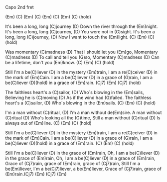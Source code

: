 Capo 2nd fret

(Em) (C) (Em) (C) (Em) (C) (Em) (C) (hold)

It's been a long, long (C)journey (D)
Down the river through the (Em)night.
It's been a long, long (C)journey, (D)
You were not in (G)sight.
It's been a long, long (C)journey, (D)
Now I want to touch the (Em)light.
(C) (Em) (C) (hold)

Was momentary (C)madness (D)
That I should let you (Em)go,
Momentary (C)madness (D)
To call and tell you (G)so,
Momentary (C)madness (D)
Can be a lifetime, don't you (Em)know.
(C) (Em) (C) (hold)

Still I'm a be(C)liever (D) in the mystery (Em)train,
I am a re(C)ceiver (D) in the mark of (Em)Cain.
I am a be(C)liever (D) in a grace of (G)rain,
I am a be(C)liever (D)(hold) in a grace of (Em)rain.
(Cj7) (Em) (Cj7) (hold)

The faithless heart's a (C)sailor, (D)
Who´s blowing in the (Em)sails,
Believing he is (C)moving (D)
As if the wind had (G)failed.
The faithless heart's a (C)sailor, (D)
Who´s blowing in the (Em)sails.
(C) (Em) (C) (hold)

I'm a man without (C)ritual, (D)
I'm a man without de(Em)sire.
A man without (C)ritual (D)
Who's looking all the (G)time,
Still a man without (C)ritual (D)
Is always out of (Em)line.
(C) (Em) (C) (hold)

Still I'm a be(C)liever (D) in the mystery (Em)train,
I am a re(C)ceiver (D) in the mark of (Em)Cain.
I am a be(C)liever (D) in a grace of (G)rain,
I am a be(C)liever (D)(hold) in a grace of (Em)rain.
(C) (Em) (C) (hold)

Still I'm a be(C)liever (D) in the grace of (Em)rain,
Oh, I am a be(C)liever (D) in the grace of (Em)rain,
Oh, I am a be(C)liever (D) in a grace of (Em)rain,
Grace of (Cj7)rain, grace of (Em)rain, grace of (Cj7)rain,
Still I´m a be(Em)liever, I´m a be(Cj7)liever, a be(Em)liever,
Grace of (Cj7)rain, grace of (Em)rain.(Cj7) (Em) (Cj7) (Em)
